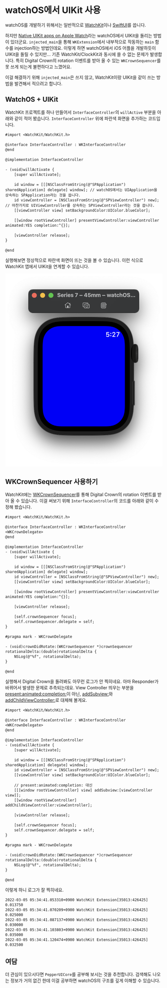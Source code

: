 # watchOS에서 UIKit 사용

watchOS를 개발하기 위해서는 일반적으로 [WatchKit](https://developer.apple.com/documentation/watchkit)이나 [SwiftUI](https://developer.apple.com/documentation/swiftui/)를 씁니다.

하지만 [Native UIKit apps on Apple Watch](https://www.highcaffeinecontent.com/blog/20150912-Native-UIKit-apps-on-Apple-Watch)라는 watchOS에서 UIKit을 돌리는 방법이 있더군요. `injected_main`을 통해 `WKExtension`에서 내부적으로 작동하는 `main` 함수를 injection하는 방법인데요. 이렇게 하면 watchOS에서 iOS 어플을 개발하듯이 UIKit을 돌릴 수 있지만... 기존 WatchKit/ClockKit과 동시에 쓸 수 없는 문제가 발생합니다. 특히 Digital Crown의 rotation 이벤트를 받아 올 수 있는 `WKCrownSequencer`를 못 쓰게 되는게 불편하다고 느꼈어요.

이걸 해결하기 위해 `injected_main`은 쓰지 않고, WatchKit이랑 UIKit을 같이 쓰는 방법을 발견해서 적으려고 합니다.

## WatchOS + UIKit

WatchKit 프로젝트를 하나 만들어서 `InterfaceController`의 `willActive` 부분을 아래와 같이 적어 봤습니다. `InterfaceController` 위에 파란색 화면을 추가하는 코드입니다.

```objc
#import <WatchKit/WatchKit.h>

@interface InterfaceController : WKInterfaceController
@end

@implementation InterfaceController

- (void)willActivate {
    [super willActivate];
    
    id window = [[[NSClassFromString(@"SPApplication") sharedApplication] delegate] window]; // watchOS에서는 UIApplication을 상속하는 SPApplication라는 것을 씁니다.
    id viewController = [NSClassFromString(@"SPViewController") new]; // 마찬가지로 UIViewController를 상속하는 SPViewController라는 것을 씁니다.
    [[viewController view] setBackgroundColor:UIColor.blueColor];

    [[window rootViewController] presentViewController:viewController animated:YES completion:^{}];

    [viewController release];
}

@end
```

실행해보면 정상적으로 파란색 화면이 뜨는 것을 볼 수 있습니다. 이런 식으로 WatchKit 앱에서 UIKit을 연계할 수 있습니다.

![](1.png)

## WKCrownSequencer 사용하기

WatchKit에는 [WKCrownSequencer](https://developer.apple.com/documentation/watchkit/wkcrownsequencer)를 통해 Digital Crown의 rotation 이벤트를 받아 올 수 있습니다. 이걸 써보기 위해 `InterfaceController`의 코드를 아래와 같이 수정해 봤습니다.

```objc
#import <WatchKit/WatchKit.h>

@interface InterfaceController : WKInterfaceController <WKCrownDelegate>
@end

@implementation InterfaceController
- (void)willActivate {
    [super willActivate];
    
    id window = [[[NSClassFromString(@"SPApplication") sharedApplication] delegate] window];
    id viewController = [NSClassFromString(@"SPViewController") new];
    [[viewController view] setBackgroundColor:UIColor.blueColor];

    [[window rootViewController] presentViewController:viewController animated:YES completion:^{}];

    [viewController release];
    
    [self.crownSequencer focus];
    self.crownSequencer.delegate = self;
}

#pragma mark - WKCrownDelegate

- (void)crownDidRotate:(WKCrownSequencer *)crownSequencer rotationalDelta:(double)rotationalDelta {
    NSLog(@"%f", rotationalDelta);
}

@end
```

실행해서 Digital Crown을 돌려봐도 아무런 로그가 안 찍히네요. 아마 Responder가 바뀌어서 발생한 문제로 추측되는데요. View Controller 띄우는 부분을 [present:animated:completion:](https://developer.apple.com/documentation/uikit/uiviewcontroller/1621380-present)이 아닌, [addSubview:](https://developer.apple.com/documentation/uikit/uiview/1622616-addsubview)와 [addChildViewController:](https://developer.apple.com/documentation/appkit/nsviewcontroller/1434501-addchildviewcontroller)로 대체해 볼게요.

```objc
#import <WatchKit/WatchKit.h>

@interface InterfaceController : WKInterfaceController <WKCrownDelegate>
@end

@implementation InterfaceController
- (void)willActivate {
    [super willActivate];
    
    id window = [[[NSClassFromString(@"SPApplication") sharedApplication] delegate] window];
    id viewController = [NSClassFromString(@"SPViewController") new];
    [[viewController view] setBackgroundColor:UIColor.blueColor];

    // present:animated:completion: 대신
    [[[window rootViewController] view] addSubview:[viewController view]];
    [[window rootViewController] addChildViewController:viewController];

    [viewController release];
    
    [self.crownSequencer focus];
    self.crownSequencer.delegate = self;
}

#pragma mark - WKCrownDelegate

- (void)crownDidRotate:(WKCrownSequencer *)crownSequencer rotationalDelta:(double)rotationalDelta {
    NSLog(@"%f", rotationalDelta);
}

@end
```

이렇게 하니 로그가 잘 찍히네요.

```
2022-03-05 05:34:41.053310+0900 WatchKit Extension[35013:426425] 0.013750
2022-03-05 05:34:41.070209+0900 WatchKit Extension[35013:426425] 0.025000
2022-03-05 05:34:41.087137+0900 WatchKit Extension[35013:426425] 0.030000
2022-03-05 05:34:41.103803+0900 WatchKit Extension[35013:426425] 0.035000
2022-03-05 05:34:41.120474+0900 WatchKit Extension[35013:426425] 0.032500
```

## 여담

더 관심이 있으시다면 `PepperUICore`를 공부해 보시는 것을 추천합니다. 검색해도 나오는 정보가 거의 없긴 한데 이걸 공부하면 watchOS의 구조를 깊게 이해할 수 있습니다.
